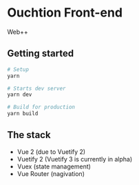# Ouchtion Front-end

Web++



## Getting started

```sh
# Setup
yarn

# Starts dev server
yarn dev

# Build for production
yarn build
```



## The stack

*   Vue 2 (due to Vuetify 2)
*   Vuetify 2 (Vuetify 3 is currently in alpha)
*   Vuex (state management)
*   Vue Router (nagivation)

